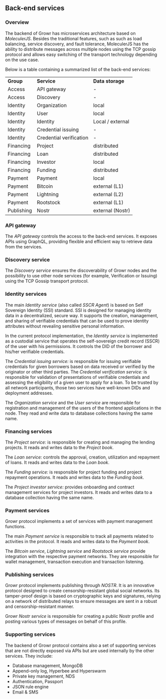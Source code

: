 ## Back-end services

### Overview

The backend of Growr has microservices architecture based on _MoleculerJS_. Besides the traditional features, such as such as load balancing, service discovery, and fault tolerance, MoleculerJS has the ability to distribute messages across multiple nodes using the TCP gossip protocol and allows easy switching of the transport technology depending on the use case.

Below is a table containing a summarized list of the back-end services:

<table>
  <tr>
   <td><strong>Group</strong>
   </td>
   <td><strong>Service</strong>
   </td>
   <td><strong>Data storage</strong>
   </td>
  </tr>
  <tr>
   <td>Access
   </td>
   <td>API gateway
   </td>
   <td>-
   </td>
  </tr>
  <tr>
   <td>Access
   </td>
   <td>Discovery
   </td>
   <td>-
   </td>
  </tr>
  <tr>
   <td>Identity
   </td>
   <td>Organization
   </td>
   <td>local
   </td>
  </tr>
  <tr>
   <td>Identity
   </td>
   <td>User
   </td>
   <td>local
   </td>
  </tr>
  <tr>
   <td>Identity
   </td>
   <td>Identity
   </td>
   <td>Local / external
   </td>
  </tr>
  <tr>
   <td>Identity
   </td>
   <td>Credential issuing
   </td>
   <td>-
   </td>
  </tr>
  <tr>
   <td>Identity
   </td>
   <td>Credential verification
   </td>
   <td>-
   </td>
  </tr>
  <tr>
   <td>Financing
   </td>
   <td>Project
   </td>
   <td>distributed
   </td>
  </tr>
  <tr>
   <td>Financing
   </td>
   <td>Loan
   </td>
   <td>distributed
   </td>
  </tr>
  <tr>
   <td>Financing
   </td>
   <td>Investor
   </td>
   <td>local
   </td>
  </tr>
  <tr>
   <td>Financing
   </td>
   <td>Funding
   </td>
   <td>distributed
   </td>
  </tr>
  <tr>
   <td>Payment
   </td>
   <td>Payment
   </td>
   <td>local
   </td>
  </tr>
  <tr>
   <td>Payment
   </td>
   <td>Bitcoin
   </td>
   <td>external (L1)
   </td>
  </tr>
  <tr>
   <td>Payment
   </td>
   <td>Lightning
   </td>
   <td>external (L2)
   </td>
  </tr>
  <tr>
   <td>Payment
   </td>
   <td>Rootstock
   </td>
   <td>external (L1)
   </td>
  </tr>
  <tr>
   <td>Publishing
   </td>
   <td>Nostr
   </td>
   <td>external (Nostr)
   </td>
  </tr>
</table>

### API gateway

The _API gateway_ controls the access to the back-end services. It exposes APIs using GraphQL, providing flexible and efficient way to retrieve data from the services.

### Discovery service

The _Discovery service_ ensures the discoverability of Growr nodes and the possibility to use other node services (for example, Verification or Issuing) using the TCP Gossip transport protocol.

### Identity services

The main _Identity service_ (also called _SSCR Agent_) is based on Self Sovereign Identity (SSI) standard. SSI is designed for managing identity data in a decentralized, secure way. It supports the creation, management, and sharing of verifiable credentials that can be used to prove identity attributes without revealing sensitive personal information.

In the current protocol implementation, the _Identity service_ is implemented as a custodial service that operates the self-sovereign credit record (SSCR) of the user with his permissions. It controls the DID of the borrower and his/her verifiable credentials.

The _Credential issuing service:_ is responsible for issuing verifiable credentials for given borrowers based on data received or verified by the originator or other third parties. The _Credential verification service:_ is responsible for validation of presentations of verifiable credentials and assessing the eligibility of a given user to apply for a loan. To be trusted by all network participants, those two services have well-known DIDs and deployment addresses.

The _Organization service_ and the _User service_ are responsible for registration and management of the users of the frontend applications in the node. They read and write data to database collections having the same name.

### Financing services

The _Project service:_ is responsible for creating and managing the lending projects. It reads and writes data to the _Project book_.

The _Loan service:_ controls the approval, creation, utilization and repayment of loans. It reads and writes data to the _Loan book_.

The _Funding service:_ is responsible for project funding and project repayment operations. It reads and writes data to the _Funding book_.

The _Project investor service:_ provides onboarding and contract management services for project investors. It reads and writes data to a database collection having the same name.

### Payment services

Growr protocol implements a set of services with payment management functions.

The main _Payment service_ is responsible to track all payments related to activities in the protocol. It reads and writes data to the _Payment book_.

The _Bitcoin service_, _Lightning service_ and _Rootstock service_ provide integration with the respective payment networks. They are responsible for wallet management, transaction execution and transaction listening.

### Publishing services

Growr protocol implements publishing through _NOSTR_. It is an innovative protocol designed to create censorship-resistant global social networks. Its tamper-proof design is based on cryptographic keys and signatures, relying on a network of distributed relays to ensure messages are sent in a robust and censorship-resistant manner.

Growr _Nostr service_ is responsible for creating a public Nostr profile and posting various types of messages on behalf of this profile.

### Supporting services

The backend of Growr protocol contains also a set of supporting services that are not directly exposed via APIs but are used internally by the other services. They include:

- Database management, MongoDB
- Append-only log, Hyperbee and Hyperswarm
- Private key management, NDS
- Authentication, Passport
- JSON rule engine
- Email & SMS

<div style="page-break-after: always;"></div>
